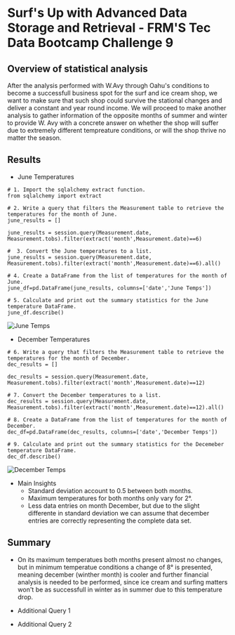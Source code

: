 # Surf's Up with Advanced Data Storage and Retrieval - FRM'S Tec Data Bootcamp Challenge 9

## Overview of statistical analysis
After the analysis performed with W.Avy through Oahu's conditions to become a successfull business spot for the surf and ice cream shop, we want to make sure that such shop could survive the stational changes and deliver a constant and year round income. We will proceed to make another analysis to gather information of the opposite months of summer and winter to provide W. Avy with a concrete answer on whether the shop will suffer due to extremely different tempreature conditions, or will the shop thrive no matter the season.


## Results
- June Temperatures
```
# 1. Import the sqlalchemy extract function.
from sqlalchemy import extract

# 2. Write a query that filters the Measurement table to retrieve the temperatures for the month of June. 
june_results = []

june_results = session.query(Measurement.date, Measurement.tobs).filter(extract('month',Measurement.date)==6)

#  3. Convert the June temperatures to a list.
june_results = session.query(Measurement.date, Measurement.tobs).filter(extract('month',Measurement.date)==6).all()

# 4. Create a DataFrame from the list of temperatures for the month of June. 
june_df=pd.DataFrame(june_results, columns=['date','June Temps'])

# 5. Calculate and print out the summary statistics for the June temperature DataFrame.
june_df.describe()
```
  ![June Temps](https://user-images.githubusercontent.com/96660344/156980172-5e4d47b9-1706-43d5-b3a8-c6fb78642353.png)


- December Temperatures
```
# 6. Write a query that filters the Measurement table to retrieve the temperatures for the month of December.
dec_results = []

dec_results = session.query(Measurement.date, Measurement.tobs).filter(extract('month',Measurement.date)==12)

# 7. Convert the December temperatures to a list.
dec_results = session.query(Measurement.date, Measurement.tobs).filter(extract('month',Measurement.date)==12).all()

# 8. Create a DataFrame from the list of temperatures for the month of December. 
dec_df=pd.DataFrame(dec_results, columns=['date','December Temps'])

# 9. Calculate and print out the summary statistics for the Decemeber temperature DataFrame.
dec_df.describe()
```
  ![December Temps](https://user-images.githubusercontent.com/96660344/156980199-94077725-189f-4e8a-a944-26e5308f79ad.png)

- Main Insights
  -  Standard deviation account to 0.5 between both months.
  -  Maximum temperatures for both months only vary for 2°.
  -  Less data entries on month December, but due to the slight differente in standard deviation we can assume that december entries are correctly representing the complete data set.


## Summary
- On its maximum temperatues both months present almost no changes, but in minimum temperatue conditions a change of 8° is presented, meaning december (winther month) is cooler and further financial analysis is needed to be performed, since ice cream and surfing matters won't be as successfull in winter as in summer due to this temperature drop.

- Additional Query 1

- Additional Query 2
